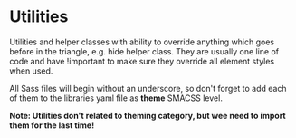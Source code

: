 # Utilities

Utilities and helper classes with ability to override anything which goes
before in the triangle, e.g. hide helper class.
They are usually one line of code and have !important to make sure they
override all element styles when used.

All Sass files will begin without an underscore, so don't forget to add each
of them to the libraries yaml file as **theme** SMACSS level.

**Note: Utilities don't related to theming category, but wee need to import
them for the last time!**

